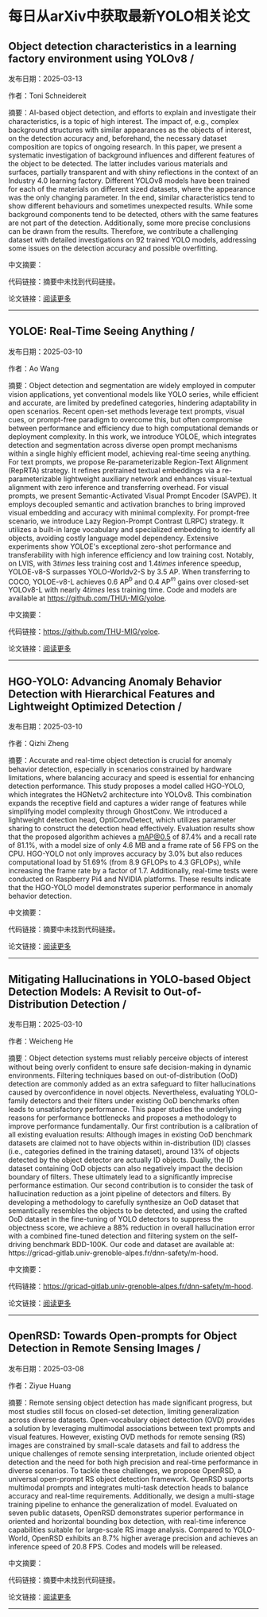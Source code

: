 # 每日从arXiv中获取最新YOLO相关论文


## Object detection characteristics in a learning factory environment using YOLOv8 / 

发布日期：2025-03-13

作者：Toni Schneidereit

摘要：AI\-based object detection, and efforts to explain and investigate their characteristics, is a topic of high interest. The impact of, e.g., complex background structures with similar appearances as the objects of interest, on the detection accuracy and, beforehand, the necessary dataset composition are topics of ongoing research. In this paper, we present a systematic investigation of background influences and different features of the object to be detected. The latter includes various materials and surfaces, partially transparent and with shiny reflections in the context of an Industry 4.0 learning factory. Different YOLOv8 models have been trained for each of the materials on different sized datasets, where the appearance was the only changing parameter. In the end, similar characteristics tend to show different behaviours and sometimes unexpected results. While some background components tend to be detected, others with the same features are not part of the detection. Additionally, some more precise conclusions can be drawn from the results. Therefore, we contribute a challenging dataset with detailed investigations on 92 trained YOLO models, addressing some issues on the detection accuracy and possible overfitting.

中文摘要：


代码链接：摘要中未找到代码链接。

论文链接：[阅读更多](http://arxiv.org/abs/2503.10356v1)

---


## YOLOE: Real\-Time Seeing Anything / 

发布日期：2025-03-10

作者：Ao Wang

摘要：Object detection and segmentation are widely employed in computer vision applications, yet conventional models like YOLO series, while efficient and accurate, are limited by predefined categories, hindering adaptability in open scenarios. Recent open\-set methods leverage text prompts, visual cues, or prompt\-free paradigm to overcome this, but often compromise between performance and efficiency due to high computational demands or deployment complexity. In this work, we introduce YOLOE, which integrates detection and segmentation across diverse open prompt mechanisms within a single highly efficient model, achieving real\-time seeing anything. For text prompts, we propose Re\-parameterizable Region\-Text Alignment \(RepRTA\) strategy. It refines pretrained textual embeddings via a re\-parameterizable lightweight auxiliary network and enhances visual\-textual alignment with zero inference and transferring overhead. For visual prompts, we present Semantic\-Activated Visual Prompt Encoder \(SAVPE\). It employs decoupled semantic and activation branches to bring improved visual embedding and accuracy with minimal complexity. For prompt\-free scenario, we introduce Lazy Region\-Prompt Contrast \(LRPC\) strategy. It utilizes a built\-in large vocabulary and specialized embedding to identify all objects, avoiding costly language model dependency. Extensive experiments show YOLOE's exceptional zero\-shot performance and transferability with high inference efficiency and low training cost. Notably, on LVIS, with 3$times$ less training cost and 1.4$times$ inference speedup, YOLOE\-v8\-S surpasses YOLO\-Worldv2\-S by 3.5 AP. When transferring to COCO, YOLOE\-v8\-L achieves 0.6 AP$^b$ and 0.4 AP$^m$ gains over closed\-set YOLOv8\-L with nearly 4$times$ less training time. Code and models are available at https://github.com/THU\-MIG/yoloe.

中文摘要：


代码链接：https://github.com/THU-MIG/yoloe.

论文链接：[阅读更多](http://arxiv.org/abs/2503.07465v1)

---


## HGO\-YOLO: Advancing Anomaly Behavior Detection with Hierarchical Features and Lightweight Optimized Detection / 

发布日期：2025-03-10

作者：Qizhi Zheng

摘要：Accurate and real\-time object detection is crucial for anomaly behavior detection, especially in scenarios constrained by hardware limitations, where balancing accuracy and speed is essential for enhancing detection performance. This study proposes a model called HGO\-YOLO, which integrates the HGNetv2 architecture into YOLOv8. This combination expands the receptive field and captures a wider range of features while simplifying model complexity through GhostConv. We introduced a lightweight detection head, OptiConvDetect, which utilizes parameter sharing to construct the detection head effectively. Evaluation results show that the proposed algorithm achieves a mAP@0.5 of 87.4% and a recall rate of 81.1%, with a model size of only 4.6 MB and a frame rate of 56 FPS on the CPU. HGO\-YOLO not only improves accuracy by 3.0% but also reduces computational load by 51.69% \(from 8.9 GFLOPs to 4.3 GFLOPs\), while increasing the frame rate by a factor of 1.7. Additionally, real\-time tests were conducted on Raspberry Pi4 and NVIDIA platforms. These results indicate that the HGO\-YOLO model demonstrates superior performance in anomaly behavior detection.

中文摘要：


代码链接：摘要中未找到代码链接。

论文链接：[阅读更多](http://arxiv.org/abs/2503.07371v1)

---


## Mitigating Hallucinations in YOLO\-based Object Detection Models: A Revisit to Out\-of\-Distribution Detection / 

发布日期：2025-03-10

作者：Weicheng He

摘要：Object detection systems must reliably perceive objects of interest without being overly confident to ensure safe decision\-making in dynamic environments. Filtering techniques based on out\-of\-distribution \(OoD\) detection are commonly added as an extra safeguard to filter hallucinations caused by overconfidence in novel objects. Nevertheless, evaluating YOLO\-family detectors and their filters under existing OoD benchmarks often leads to unsatisfactory performance. This paper studies the underlying reasons for performance bottlenecks and proposes a methodology to improve performance fundamentally. Our first contribution is a calibration of all existing evaluation results: Although images in existing OoD benchmark datasets are claimed not to have objects within in\-distribution \(ID\) classes \(i.e., categories defined in the training dataset\), around 13% of objects detected by the object detector are actually ID objects. Dually, the ID dataset containing OoD objects can also negatively impact the decision boundary of filters. These ultimately lead to a significantly imprecise performance estimation. Our second contribution is to consider the task of hallucination reduction as a joint pipeline of detectors and filters. By developing a methodology to carefully synthesize an OoD dataset that semantically resembles the objects to be detected, and using the crafted OoD dataset in the fine\-tuning of YOLO detectors to suppress the objectness score, we achieve a 88% reduction in overall hallucination error with a combined fine\-tuned detection and filtering system on the self\-driving benchmark BDD\-100K. Our code and dataset are available at: https://gricad\-gitlab.univ\-grenoble\-alpes.fr/dnn\-safety/m\-hood.

中文摘要：


代码链接：https://gricad-gitlab.univ-grenoble-alpes.fr/dnn-safety/m-hood.

论文链接：[阅读更多](http://arxiv.org/abs/2503.07330v1)

---


## OpenRSD: Towards Open\-prompts for Object Detection in Remote Sensing Images / 

发布日期：2025-03-08

作者：Ziyue Huang

摘要：Remote sensing object detection has made significant progress, but most studies still focus on closed\-set detection, limiting generalization across diverse datasets. Open\-vocabulary object detection \(OVD\) provides a solution by leveraging multimodal associations between text prompts and visual features. However, existing OVD methods for remote sensing \(RS\) images are constrained by small\-scale datasets and fail to address the unique challenges of remote sensing interpretation, include oriented object detection and the need for both high precision and real\-time performance in diverse scenarios. To tackle these challenges, we propose OpenRSD, a universal open\-prompt RS object detection framework. OpenRSD supports multimodal prompts and integrates multi\-task detection heads to balance accuracy and real\-time requirements. Additionally, we design a multi\-stage training pipeline to enhance the generalization of model. Evaluated on seven public datasets, OpenRSD demonstrates superior performance in oriented and horizontal bounding box detection, with real\-time inference capabilities suitable for large\-scale RS image analysis. Compared to YOLO\-World, OpenRSD exhibits an 8.7% higher average precision and achieves an inference speed of 20.8 FPS. Codes and models will be released.

中文摘要：


代码链接：摘要中未找到代码链接。

论文链接：[阅读更多](http://arxiv.org/abs/2503.06146v1)

---

